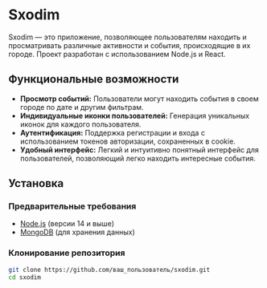 # Sxodim

Sxodim — это приложение, позволяющее пользователям находить и просматривать различные активности и события, происходящие в их городе. Проект разработан с использованием Node.js и React.

## Функциональные возможности

- **Просмотр событий:** Пользователи могут находить события в своем городе по дате и другим фильтрам.
- **Индивидуальные иконки пользователей:** Генерация уникальных иконок для каждого пользователя.
- **Аутентификация:** Поддержка регистрации и входа с использованием токенов авторизации, сохраненных в cookie.
- **Удобный интерфейс:** Легкий и интуитивно понятный интерфейс для пользователей, позволяющий легко находить интересные события.

## Установка

### Предварительные требования

- [Node.js](https://nodejs.org/) (версии 14 и выше)
- [MongoDB](https://www.mongodb.com/) (для хранения данных)

### Клонирование репозитория

```bash
git clone https://github.com/ваш_пользователь/sxodim.git
cd sxodim

